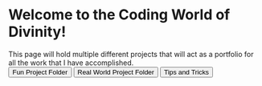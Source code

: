 <html>
<h1> Welcome to the Coding World of Divinity!</h1>
  <p> This page will hold multiple different projects that will act as a portfolio for all the work that I have accomplished.
  <br>
  <button> Fun Project Folder </button> <button> Real World Project Folder </button> <button> Tips and Tricks </button>
  </p>

</html>
